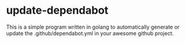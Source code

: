 # update-dependabot

This is a simple program written in golang to automatically generate or update
the .github/dependabot.yml in your awesome github project.
